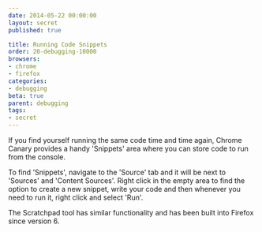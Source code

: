 ```yaml
---
date: 2014-05-22 00:00:00
layout: secret
published: true

title: Running Code Snippets
order: 20-debugging-10000
browsers:
- chrome
- firefox
categories:
- debugging
beta: true
parent: debugging
tags:
- secret
---
```


<p class="chrome">If you find yourself running the same code time and time again, Chrome Canary provides a handy 'Snippets' area where you can store code to run from the console.</p>
<p class="chrome">To find 'Snippets', navigate to the 'Source' tab and it will be next to 'Sources' and 'Content Sources'. Right click in the empty area to find the option to create a new snippet, write your code and then whenever you need to run it, right click and select 'Run'.</p>

<p class="firefox">The Scratchpad tool has similar functionality and has been built into Firefox since version 6.</p>
